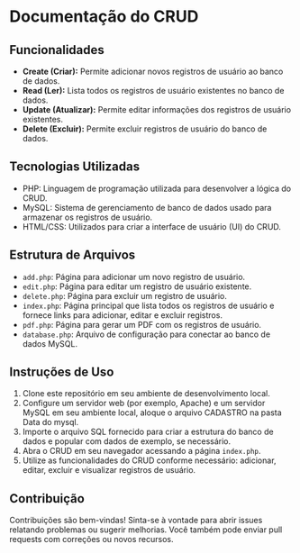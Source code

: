 
<body>
    <h1>Documentação do CRUD</h1>
    <h2>Funcionalidades</h2>
    <ul>
        <li><strong>Create (Criar):</strong> Permite adicionar novos registros de usuário ao banco de dados.</li>
        <li><strong>Read (Ler):</strong> Lista todos os registros de usuário existentes no banco de dados.</li>
        <li><strong>Update (Atualizar):</strong> Permite editar informações dos registros de usuário existentes.</li>
        <li><strong>Delete (Excluir):</strong> Permite excluir registros de usuário do banco de dados.</li>
    </ul>
    <h2>Tecnologias Utilizadas</h2>
    <ul>
        <li>PHP: Linguagem de programação utilizada para desenvolver a lógica do CRUD.</li>
        <li>MySQL: Sistema de gerenciamento de banco de dados usado para armazenar os registros de usuário.</li>
        <li>HTML/CSS: Utilizados para criar a interface de usuário (UI) do CRUD.</li>
    </ul>
    <h2>Estrutura de Arquivos</h2>
    <ul>
        <li><code>add.php</code>: Página para adicionar um novo registro de usuário.</li>
        <li><code>edit.php</code>: Página para editar um registro de usuário existente.</li>
        <li><code>delete.php</code>: Página para excluir um registro de usuário.</li>
        <li><code>index.php</code>: Página principal que lista todos os registros de usuário e fornece links para adicionar, editar e excluir registros.</li>
        <li><code>pdf.php</code>: Página para gerar um PDF com os registros de usuário.</li>
        <li><code>database.php</code>: Arquivo de configuração para conectar ao banco de dados MySQL.</li>
    </ul>
    <h2>Instruções de Uso</h2>
    <ol>
        <li>Clone este repositório em seu ambiente de desenvolvimento local.</li>
        <li>Configure um servidor web (por exemplo, Apache) e um servidor MySQL em seu ambiente local, aloque o arquivo CADASTRO na pasta Data do mysql.</li>
        <li>Importe o arquivo SQL fornecido para criar a estrutura do banco de dados e popular com dados de exemplo, se necessário.</li>
        <li>Abra o CRUD em seu navegador acessando a página <code>index.php</code>.</li>
        <li>Utilize as funcionalidades do CRUD conforme necessário: adicionar, editar, excluir e visualizar registros de usuário.</li>
    </ol>
    <h2>Contribuição</h2>
    <p>Contribuições são bem-vindas! Sinta-se à vontade para abrir issues relatando problemas ou sugerir melhorias. Você também pode enviar pull requests com correções ou novos recursos.</p>
</body>
</html>
